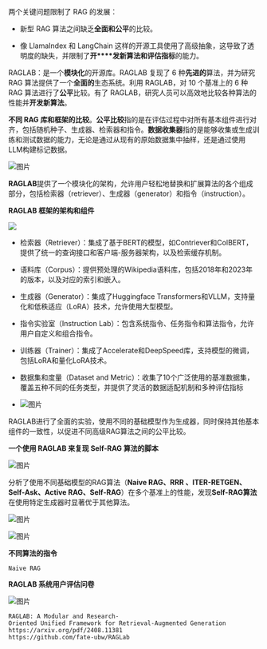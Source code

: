 
两个关键问题限制了 RAG 的发展：

- 新型 RAG 算法之间缺乏**全面和公平**的比较。
    
- 像 LlamaIndex 和 LangChain 这样的开源工具使用了高级抽象，这导致了透明度的缺失，并限制了**开****发新算法和评估指标**的能力。
    

RAGLAB：是一个**模块化**的开源库。RAGLAB 复现了 6 种**先进的**算法，并为研究 RAG 算法提供了一个**全面的**生态系统。利用 RAGLAB，对 10 个基准上的 6 种 RAG 算法进行了**公平**比较。有了 RAGLAB，研究人员可以高效地比较各种算法的性能并**开发新算法**。

**不同 RAG 库和框架的比较**。**公平比较**指的是在评估过程中对所有基本组件进行对齐，包括随机种子、生成器、检索器和指令。**数据收集器**指的是能够收集或生成训练和测试数据的能力，无论是通过从现有的原始数据集中抽样，还是通过使用LLM构建标记数据。

![图片](https://mmbiz.qpic.cn/sz_mmbiz_png/AE74ia62XricHz5yb9zLapkt4FVK0V56whTTxToQcYcvwWBXyHCQnXnQaXtFYJg0nWN9ouvdz3wPiaNgT90aYBngA/640?wx_fmt=png&from=appmsg&wxfrom=13)

**RAGLAB**提供了一个模块化的架构，允许用户轻松地替换和扩展算法的各个组成部分，包括检索器（retriever）、生成器（generator）和指令（instruction）。

**RAGLAB 框架的架构和组件**

**![](https://mmbiz.qpic.cn/sz_mmbiz_png/AE74ia62XricHz5yb9zLapkt4FVK0V56whwTB9E2PcA2ricDNA1mUpXA5o0mU2EMKIAhkNF6R5hEGxzzO9yRPU4xA/640?wx_fmt=png&from=appmsg&wxfrom=13)**

- 检索器（Retriever）：集成了基于BERT的模型，如Contriever和ColBERT，提供了统一的查询接口和客户端-服务器架构，以及检索缓存机制。
    
- 语料库（Corpus）：提供预处理的Wikipedia语料库，包括2018年和2023年的版本，以及对应的索引和嵌入。
    
- 生成器（Generator）：集成了Huggingface Transformers和VLLM，支持量化和低秩适应（LoRA）技术，允许使用大型模型。
    
- 指令实验室（Instruction Lab）：包含系统指令、任务指令和算法指令，允许用户自定义和组合指令。
    
- 训练器（Trainer）：集成了Accelerate和DeepSpeed库，支持模型的微调，包括LoRA和量化LoRA技术。
    
- 数据集和度量（Dataset and Metric）：收集了10个广泛使用的基准数据集，覆盖五种不同的任务类型，并提供了灵活的数据适配机制和多种评估指标  
      
    
- ![图片](https://mmbiz.qpic.cn/sz_mmbiz_png/AE74ia62XricHz5yb9zLapkt4FVK0V56whVuiac6v1dK18vNia0Iw9rfUcLTTrAN4guZHq8mjPzuBjh710e4UHLt9Q/640?wx_fmt=png&from=appmsg&tp=webp&wxfrom=5&wx_lazy=1&wx_co=1)
    

RAGLAB进行了全面的实验，使用不同的基础模型作为生成器，同时保持其他基本组件的一致性，以促进不同高级RAG算法之间的公平比较。

**一个使用 RAGLAB 来复现 Self-RAG 算法的脚本**

![图片](https://mmbiz.qpic.cn/sz_mmbiz_png/AE74ia62XricHz5yb9zLapkt4FVK0V56whW0hAvDKE7aY9b407UZ4Vom8bjJsMNeqp0SAEY8XnQsqgiaFQGc7iby1g/640?wx_fmt=png&from=appmsg&tp=webp&wxfrom=5&wx_lazy=1&wx_co=1)

分析了使用不同基础模型的RAG算法（**Naive RAG、RRR 、ITER-RETGEN、Self-Ask、Active RAG、Self-RAG**）在多个基准上的性能，发现**Self-RAG算法**在使用特定生成器时显著优于其他算法。

![图片](https://mmbiz.qpic.cn/sz_mmbiz_png/AE74ia62XricHz5yb9zLapkt4FVK0V56wh7jyADZgG1VPLcxibtOK78mSgs6dEfUuBGyhYFC1lAX9vticdX9TjJtZg/640?wx_fmt=png&from=appmsg&tp=webp&wxfrom=5&wx_lazy=1&wx_co=1)

![图片](https://mmbiz.qpic.cn/sz_mmbiz_png/AE74ia62XricHz5yb9zLapkt4FVK0V56whcNicC8FGeZloR6JWFMkYLibNKx4nLcgV3P5d8hibXQqeZlCbMfeyA2myg/640?wx_fmt=png&from=appmsg&tp=webp&wxfrom=5&wx_lazy=1&wx_co=1)

**不同算法的指令**

```
Naive RAG
```

**RAGLAB 系统用户评估问卷**

![图片](https://mmbiz.qpic.cn/sz_mmbiz_png/AE74ia62XricHz5yb9zLapkt4FVK0V56whW5dt9icDKibb9BFGLmaFiaViaSTBeHrpGbLbRNZHh7nALkT2RmkFzUtYRw/640?wx_fmt=png&from=appmsg&tp=webp&wxfrom=5&wx_lazy=1&wx_co=1)

```
RAGLAB: A Modular and Research-Oriented Unified Framework for Retrieval-Augmented Generation
https://arxiv.org/pdf/2408.11381
https://github.com/fate-ubw/RAGLab
```